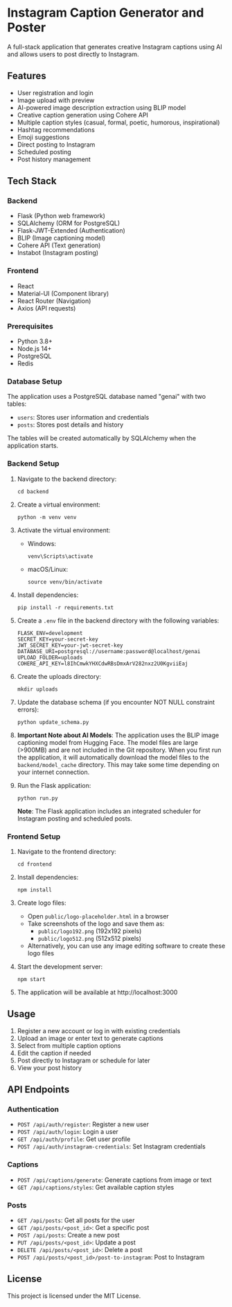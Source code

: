 # Instagram Caption Generator and Poster

A full-stack application that generates creative Instagram captions using AI and allows users to post directly to Instagram.

## Features

- User registration and login
- Image upload with preview
- AI-powered image description extraction using BLIP model
- Creative caption generation using Cohere API
- Multiple caption styles (casual, formal, poetic, humorous, inspirational)
- Hashtag recommendations
- Emoji suggestions
- Direct posting to Instagram
- Scheduled posting
- Post history management

## Tech Stack

### Backend
- Flask (Python web framework)
- SQLAlchemy (ORM for PostgreSQL)
- Flask-JWT-Extended (Authentication)
- BLIP (Image captioning model)
- Cohere API (Text generation)
- Instabot (Instagram posting)

### Frontend
- React
- Material-UI (Component library)
- React Router (Navigation)
- Axios (API requests)


### Prerequisites
- Python 3.8+
- Node.js 14+
- PostgreSQL
- Redis

### Database Setup
The application uses a PostgreSQL database named "genai" with two tables:
- `users`: Stores user information and credentials
- `posts`: Stores post details and history

The tables will be created automatically by SQLAlchemy when the application starts.

### Backend Setup

1. Navigate to the backend directory:
   ```
   cd backend
   ```

2. Create a virtual environment:
   ```
   python -m venv venv
   ```

3. Activate the virtual environment:
   - Windows:
     ```
     venv\Scripts\activate
     ```
   - macOS/Linux:
     ```
     source venv/bin/activate
     ```

4. Install dependencies:
   ```
   pip install -r requirements.txt
   ```

5. Create a `.env` file in the backend directory with the following variables:
   ```
   FLASK_ENV=development
   SECRET_KEY=your-secret-key
   JWT_SECRET_KEY=your-jwt-secret-key
   DATABASE_URI=postgresql://username:password@localhost/genai
   UPLOAD_FOLDER=uploads
   COHERE_API_KEY=l8IhCmwkYHXCdwRBsDmxArV282nxz2U0KgviiEaj
   ```

6. Create the uploads directory:
   ```
   mkdir uploads
   ```

7. Update the database schema (if you encounter NOT NULL constraint errors):
   ```
   python update_schema.py
   ```

8. **Important Note about AI Models**: The application uses the BLIP image captioning model from Hugging Face. The model files are large (>900MB) and are not included in the Git repository. When you first run the application, it will automatically download the model files to the `backend/model_cache` directory. This may take some time depending on your internet connection.

9. Run the Flask application:
   ```
   python run.py
   ```

   **Note**: The Flask application includes an integrated scheduler for Instagram posting and scheduled posts.

### Frontend Setup

1. Navigate to the frontend directory:
   ```
   cd frontend
   ```

2. Install dependencies:
   ```
   npm install
   ```

3. Create logo files:
   - Open `public/logo-placeholder.html` in a browser
   - Take screenshots of the logo and save them as:
     - `public/logo192.png` (192x192 pixels)
     - `public/logo512.png` (512x512 pixels)
   - Alternatively, you can use any image editing software to create these logo files

4. Start the development server:
   ```
   npm start
   ```

5. The application will be available at http://localhost:3000

## Usage

1. Register a new account or log in with existing credentials
2. Upload an image or enter text to generate captions
3. Select from multiple caption options
4. Edit the caption if needed
5. Post directly to Instagram or schedule for later
6. View your post history

## API Endpoints

### Authentication
- `POST /api/auth/register`: Register a new user
- `POST /api/auth/login`: Login a user
- `GET /api/auth/profile`: Get user profile
- `POST /api/auth/instagram-credentials`: Set Instagram credentials

### Captions
- `POST /api/captions/generate`: Generate captions from image or text
- `GET /api/captions/styles`: Get available caption styles

### Posts
- `GET /api/posts`: Get all posts for the user
- `GET /api/posts/<post_id>`: Get a specific post
- `POST /api/posts`: Create a new post
- `PUT /api/posts/<post_id>`: Update a post
- `DELETE /api/posts/<post_id>`: Delete a post
- `POST /api/posts/<post_id>/post-to-instagram`: Post to Instagram

## License

This project is licensed under the MIT License.
